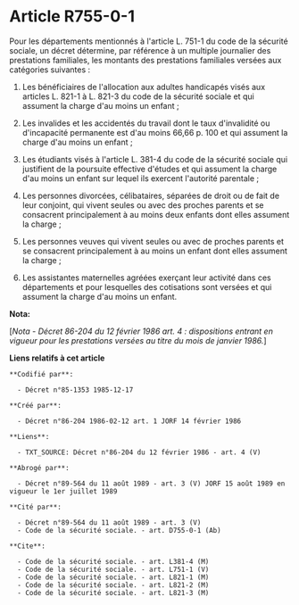 # Article R755-0-1

Pour les départements mentionnés à l'article L. 751-1 du code de la sécurité sociale, un décret détermine, par référence à un
multiple journalier des prestations familiales, les montants des prestations familiales versées aux catégories suivantes :

1. Les bénéficiaires de l'allocation aux adultes handicapés visés aux articles L. 821-1 à L. 821-3 du code de la sécurité
sociale et qui assument la charge d'au moins un enfant ;

2. Les invalides et les accidentés du travail dont le taux d'invalidité ou d'incapacité permanente est d'au moins 66,66 p.
100 et qui assument la charge d'au moins un enfant ;

3. Les étudiants visés à l'article L. 381-4 du code de la sécurité sociale qui justifient de la poursuite effective d'études
et qui assument la charge d'au moins un enfant sur lequel ils exercent l'autorité parentale ;

4. Les personnes divorcées, célibataires, séparées de droit ou de fait de leur conjoint, qui vivent seules ou avec des
proches parents et se consacrent principalement à au moins deux enfants dont elles assument la charge ;

5. Les personnes veuves qui vivent seules ou avec de proches parents et se consacrent principalement à au moins un enfant
dont elles assument la charge ;

6. Les assistantes maternelles agréées exerçant leur activité dans ces départements et pour lesquelles des cotisations sont
versées et qui assument la charge d'au moins un enfant.

**Nota:**

[*Nota - Décret 86-204 du 12 février 1986 art. 4 : dispositions entrant en vigueur pour les prestations versées au titre du
mois de janvier 1986.*]

**Liens relatifs à cet article**

	**Codifié par**:

	  - Décret n°85-1353 1985-12-17

	**Créé par**:

	  - Décret n°86-204 1986-02-12 art. 1 JORF 14 février 1986

	**Liens**:

	  - TXT_SOURCE: Décret n°86-204 du 12 février 1986 - art. 4 (V)

	**Abrogé par**:

	  - Décret n°89-564 du 11 août 1989 - art. 3 (V) JORF 15 août 1989 en vigueur le 1er juillet 1989

	**Cité par**:

	  - Décret n°89-564 du 11 août 1989 - art. 3 (V)
	  - Code de la sécurité sociale. - art. D755-0-1 (Ab)

	**Cite**:

	  - Code de la sécurité sociale. - art. L381-4 (M)
	  - Code de la sécurité sociale. - art. L751-1 (V)
	  - Code de la sécurité sociale. - art. L821-1 (M)
	  - Code de la sécurité sociale. - art. L821-2 (M)
	  - Code de la sécurité sociale. - art. L821-3 (M)
